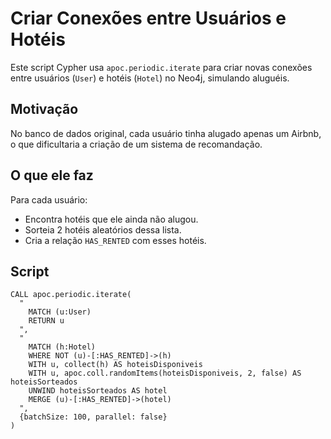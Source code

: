 # Criar Conexões entre Usuários e Hotéis

Este script Cypher usa `apoc.periodic.iterate` para criar novas conexões entre usuários (`User`) e hotéis (`Hotel`) no Neo4j, simulando aluguéis.

## Motivação

No banco de dados original, cada usuário tinha alugado apenas um Airbnb, o que dificultaria a criação de um sistema de recomandação.

## O que ele faz

Para cada usuário:
- Encontra hotéis que ele ainda não alugou.
- Sorteia 2 hotéis aleatórios dessa lista.
- Cria a relação `HAS_RENTED` com esses hotéis.

## Script

```cypher
CALL apoc.periodic.iterate(
  "
    MATCH (u:User)
    RETURN u
  ",
  "
    MATCH (h:Hotel)
    WHERE NOT (u)-[:HAS_RENTED]->(h)
    WITH u, collect(h) AS hoteisDisponiveis
    WITH u, apoc.coll.randomItems(hoteisDisponiveis, 2, false) AS hoteisSorteados
    UNWIND hoteisSorteados AS hotel
    MERGE (u)-[:HAS_RENTED]->(hotel)
  ",
  {batchSize: 100, parallel: false}
)
```
